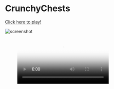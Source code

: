 # CrunchyChests

[Click here to play!](https://jraleman.com/CrunchyChests)

![screenshot](https://user-images.githubusercontent.com/11222980/129301969-124234e6-4853-4409-b284-06305d86930b.png)

<figure class="video_container">
  <video controls="true" allowfullscreen="true" poster="https://user-images.githubusercontent.com/11222980/129301969-124234e6-4853-4409-b284-06305d86930b.png">
    <source src="https://user-images.githubusercontent.com/11222980/129303025-9ba4b8fd-e397-4d1a-9856-6c75b1438a1e.mp4" type="video/mp4">
  </video>
</figure>
